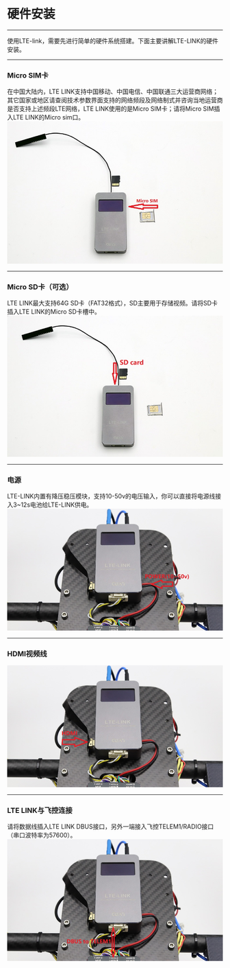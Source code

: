 # 硬件安装

---

使用LTE-link，需要先进行简单的硬件系统搭建。下面主要讲解LTE-LINK的硬件安装。

---

### Micro SIM卡

在中国大陆内，LTE LINK支持中国移动、中国电信、中国联通三大运营商网络；其它国家或地区请查阅技术参数界面支持的网络频段及网络制式并咨询当地运营商是否支持上述频段LTE网络，LTE LINK使用的是Micro SIM卡；请将Micro SIM插入LTE LINK的Micro sim口。![micro\_sim](../assets/hardware_installation/micro_sim.jpg)

---

### Micro SD卡（可选）

LTE LINK最大支持64G SD卡（FAT32格式），SD主要用于存储视频。请将SD卡插入LTE LINK的Micro  SD卡槽中。  
![sd\_card](../assets/hardware_installation/sd_card.jpg)

---

### 电源

LTE-LINK内置有降压稳压模块，支持10-50v的电压输入，你可以直接将电源线接入3~12s电池给LTE-LINK供电。![power](../assets/hardware_installation/lte_link_power.jpg)

---

### HDMI视频线

![hdmi](../assets/hardware_installation/hdmi.jpg)

---

### LTE LINK与飞控连接

请将数据线插入LTE LINK DBUS接口，另外一端接入飞控TELEM1/RADIO接口（串口波特率为57600）。![dbus](../assets/hardware_installation/dbus.jpg)



